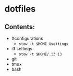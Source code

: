# dotfiles #

## Contents: ##
* Xconfigurations
  * `stow -t $HOME Xsettings`
* i3 settings
  * `stow -t $HOME/.i3 i3`
* git
* tmux
* bash
